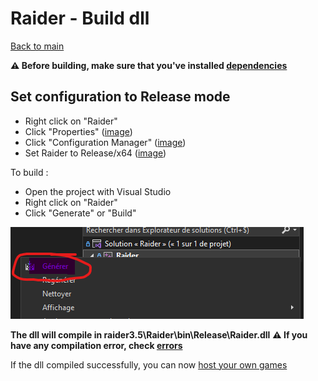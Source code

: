 # Raider - Build dll

[Back to main](../README.md)

**⚠️ Before building, make sure that you've installed [dependencies](dependencies.md)**

## Set configuration to Release mode

- Right click on "Raider" 
- Click "Properties" ([image](../assets/Properties.png))
- Click "Configuration Manager" ([image](../assets/Configuration_manager.png))
- Set Raider to Release/x64 ([image](../assets/Configuration_manager_2.png))

To build :

- Open the project with Visual Studio
- Right click on "Raider"
- Click "Generate" or "Build"

<img src="../assets/Build.png" alt="Build"  width="469">

**The dll will compile in raider3.5\Raider\bin\Release\Raider.dll**
**⚠️ If you have any compilation error, check [errors](errors.md)**

If the dll compiled successfully, you can now [host your own games](host.md)